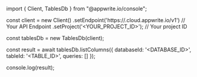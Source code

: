 import { Client, TablesDb } from "@appwrite.io/console";

const client = new Client()
    .setEndpoint('https://<REGION>.cloud.appwrite.io/v1') // Your API Endpoint
    .setProject('<YOUR_PROJECT_ID>'); // Your project ID

const tablesDb = new TablesDb(client);

const result = await tablesDb.listColumns({
    databaseId: '<DATABASE_ID>',
    tableId: '<TABLE_ID>',
    queries: []
});

console.log(result);
